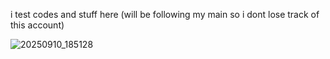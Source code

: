 i test codes and stuff here (will be following my main so i dont lose track of this account)

![20250910_185128](https://github.com/user-attachments/assets/0f97d97f-fd66-4805-9794-f7082fac92e1)


<!--
**infomerciall/infomerciall** is a ✨ _special_ ✨ repository because its `README.md` (this file) appears on your GitHub profile.

Here are some ideas to get you started:

- 🔭 I’m currently working on ...
- 🌱 I’m currently learning ...
- 👯 I’m looking to collaborate on ...
- 🤔 I’m looking for help with ...
- 💬 Ask me about ...
- 📫 How to reach me: ...
- 😄 Pronouns: ...
- ⚡ Fun fact: ...
-->
